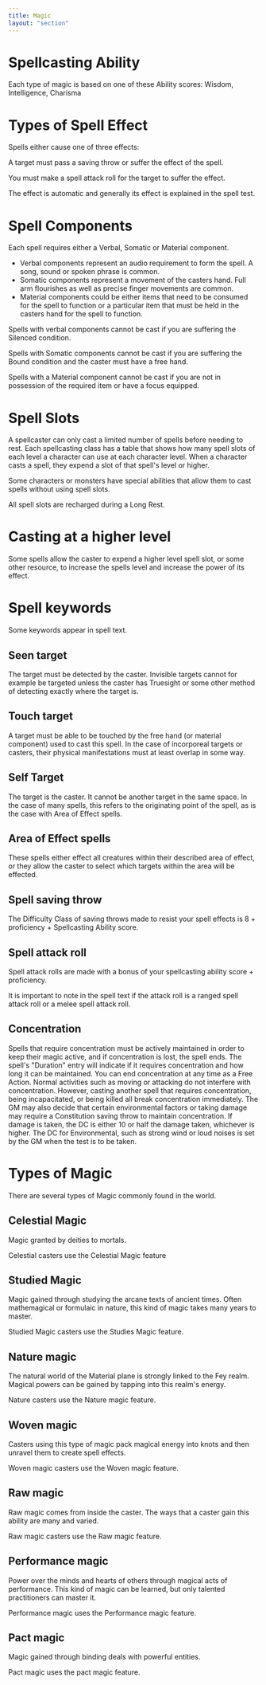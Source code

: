 ```yaml
---
title: Magic
layout: "section"
---
```


# Spellcasting Ability
Each type of magic is based on one of these Ability scores: Wisdom, Intelligence, Charisma

# Types of Spell Effect
Spells either cause one of three effects:

A target must pass a saving throw or suffer the effect of the spell.

You must make a spell attack roll for the target to suffer the effect.

The effect is automatic and generally its effect is explained in the spell test.

# Spell Components
Each spell requires either a Verbal, Somatic or Material component.

- Verbal components represent an audio requirement to form the spell. A song, sound or spoken phrase is common.
- Somatic components represent a movement of the casters hand. Full arm flourishes as well as precise finger movements are common.
- Material components could be either items that need to be consumed for the spell to function or a particular item that must be held in the casters hand for the spell to function.

Spells with verbal components cannot be cast if you are suffering the Silenced condition.

Spells with Somatic components cannot be cast if you are suffering the Bound condition and the caster must have a free hand.

Spells with a Material component cannot be cast if you are not in possession of the required item or have a focus equipped.

# Spell Slots
A spellcaster can only cast a limited number of spells before needing to rest. Each spellcasting class has a table that shows how many spell slots of each level a character can use at each character level. When a character casts a spell, they expend a slot of that spell's level or higher.

Some characters or monsters have special abilities that allow them to cast spells without using spell slots.

All spell slots are recharged during a Long Rest.

# Casting at a higher level
Some spells allow the caster to expend a higher level spell slot, or some other resource, to increase the spells level and increase the power of its effect.

# Spell keywords
Some keywords appear in spell text.
## Seen target
The target must be detected by the caster. Invisible targets cannot for example be targeted unless the caster has Truesight or some other method of detecting exactly where the target is.
## Touch target
A target must be able to be touched by the free hand (or material component) used to cast this spell. In the case of incorporeal targets or casters, their physical manifestations must at least overlap in some way.
## Self Target
The target is the caster. It cannot be another target in the same space. In the case of many spells, this refers to the originating point of the spell, as is the case with Area of Effect spells.

## Area of Effect spells
These spells either effect all creatures within their described area of effect, or they allow the caster to select which targets within the area will be effected.

## Spell saving throw
The Difficulty Class of saving throws made to resist your spell effects is 8 + proficiency + Spellcasting Ability score.
## Spell attack roll
Spell attack rolls are made with a bonus of your spellcasting ability score + proficiency.

It is important to note in the spell text if the attack roll is a ranged spell attack roll or a melee spell attack roll.
## Concentration
Spells that require concentration must be actively maintained in order to keep their magic active, and if concentration is lost, the spell ends. The spell's "Duration" entry will indicate if it requires concentration and how long it can be maintained. You can end concentration at any time as a Free Action. Normal activities such as moving or attacking do not interfere with concentration. However, casting another spell that requires concentration, being incapacitated, or being killed all break concentration immediately. The GM may also decide that certain environmental factors or taking damage may require a Constitution saving throw to maintain concentration. If damage is taken, the DC is either 10 or half the damage taken, whichever is higher. The DC for Environmental, such as strong wind or loud noises is set by the GM when the test is to be taken.

# Types of Magic

There are several types of Magic commonly found in the world.

## Celestial Magic
Magic granted by deities to mortals.

Celestial casters use the Celestial Magic feature

## Studied Magic
Magic gained through studying the arcane texts of ancient times. Often mathemagical or formulaic in nature, this kind of magic takes many years to master.

Studied Magic casters use the Studies Magic feature.

## Nature magic
The natural world of the Material plane is strongly linked to the Fey realm. Magical powers can be gained by tapping into this realm's energy.

Nature casters use the Nature magic feature.

## Woven magic
Casters using this type of magic pack magical energy into knots and then unravel them to create spell effects.

Woven magic casters use the Woven magic feature.

## Raw magic
Raw magic comes from inside the caster. The ways that a caster gain this ability are many and varied.

Raw magic casters use the Raw magic feature.

## Performance magic
Power over the minds and hearts of others through magical acts of performance. This kind of magic can be learned, but only talented practitioners can master it.

Performance magic uses the Performance magic feature.

## Pact magic
Magic gained through binding deals with powerful entities.

Pact magic uses the pact magic feature.


